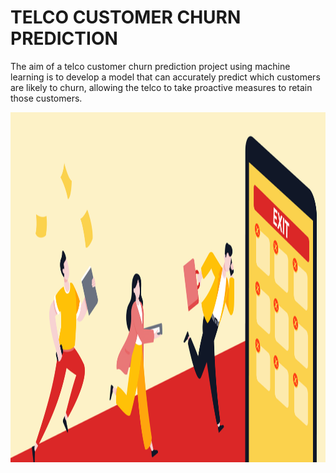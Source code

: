 # TELCO CUSTOMER CHURN PREDICTION

The aim of a telco customer churn prediction project using machine learning is to develop a model that can accurately predict which customers are likely to churn, allowing the telco to take proactive measures to retain those customers.

<img src="Images/200255925-e806c682-6d06-4cbb-ac65-a14604dc74e9.png" height="560" width="760" >

